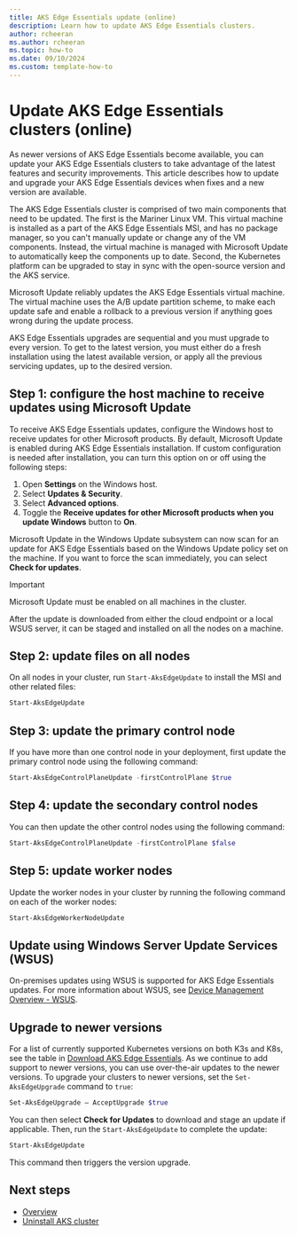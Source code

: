 ```yaml
---
title: AKS Edge Essentials update (online)
description: Learn how to update AKS Edge Essentials clusters.
author: rcheeran
ms.author: rcheeran
ms.topic: how-to
ms.date: 09/10/2024
ms.custom: template-how-to
---
```


# Update AKS Edge Essentials clusters (online)

As newer versions of AKS Edge Essentials become available, you can update your AKS Edge Essentials clusters to take advantage of the latest features and security improvements. This article describes how to update and upgrade your AKS Edge Essentials devices when fixes and a new version are available.

The AKS Edge Essentials cluster is comprised of two main components that need to be updated. The first is the Mariner Linux VM. This virtual machine is installed as a part of the AKS Edge Essentials MSI, and has no package manager, so you can't manually update or change any of the VM components. Instead, the virtual machine is managed with Microsoft Update to automatically keep the components up to date. Second, the Kubernetes platform can be upgraded to stay in sync with the open-source version and the AKS service.  

Microsoft Update reliably updates the AKS Edge Essentials virtual machine. The virtual machine uses the A/B update partition scheme, to make each update safe and enable a rollback to a previous version if anything goes wrong during the update process.

AKS Edge Essentials upgrades are sequential and you must upgrade to every version. To get to the latest version, you must either do a fresh installation using the latest available version, or apply all the previous servicing updates, up to the desired version.

## Step 1: configure the host machine to receive updates using Microsoft Update

To receive AKS Edge Essentials updates, configure the Windows host to receive updates for other Microsoft products. By default, Microsoft Update is enabled during AKS Edge Essentials installation. If custom configuration is needed after installation, you can turn this option on or off using the following steps:

1. Open **Settings** on the Windows host.
1. Select **Updates & Security**.
1. Select **Advanced options**.
1. Toggle the **Receive updates for other Microsoft products when you update Windows** button to **On**.

Microsoft Update in the Windows Update subsystem can now scan for an update for AKS Edge Essentials based on the Windows Update policy set on the machine. If you want to force the scan immediately, you can select **Check for updates**.

> [!IMPORTANT]
> Microsoft Update must be enabled on all machines in the cluster.

After the update is downloaded from either the cloud endpoint or a local WSUS server, it can be staged and installed on all the nodes on a machine.

## Step 2: update files on all nodes

On all nodes in your cluster, run `Start-AksEdgeUpdate` to install the MSI and other related files:

```powershell
Start-AksEdgeUpdate
```

## Step 3: update the primary control node

If you have more than one control node in your deployment, first update the primary control node using the following command:

```powershell
Start-AksEdgeControlPlaneUpdate -firstControlPlane $true
```

## Step 4: update the secondary control nodes

You can then update the other control nodes using the following command:

```powershell
Start-AksEdgeControlPlaneUpdate -firstControlPlane $false
```

## Step 5: update worker nodes

Update the worker nodes in your cluster by running the following command on each of the worker nodes:

```powershell
Start-AksEdgeWorkerNodeUpdate 
```

## Update using Windows Server Update Services (WSUS)

On-premises updates using WSUS is supported for AKS Edge Essentials updates. For more information about WSUS, see [Device Management Overview - WSUS](/windows/iot/iot-enterprise/device-management/device-management-overview#windows-server-update-services-wsus).

## Upgrade to newer versions

For a list of currently supported Kubernetes versions on both K3s and K8s, see the table in [Download AKS Edge Essentials](aks-edge-howto-setup-machine.md#download-aks-edge-essentials). As we continue to add support to newer versions, you can use over-the-air updates to the newer versions. To upgrade your clusters to newer versions, set the `Set-AksEdgeUpgrade` command to `true`:

```powershell
Set-AksEdgeUpgrade – AcceptUpgrade $true
```

You can then select **Check for Updates** to download and stage an update if applicable. Then, run the `Start-AksEdgeUpdate` to complete the update:

```powershell
Start-AksEdgeUpdate
```

This command then triggers the version upgrade.

## Next steps

- [Overview](aks-edge-overview.md)
- [Uninstall AKS cluster](aks-edge-howto-uninstall.md)
